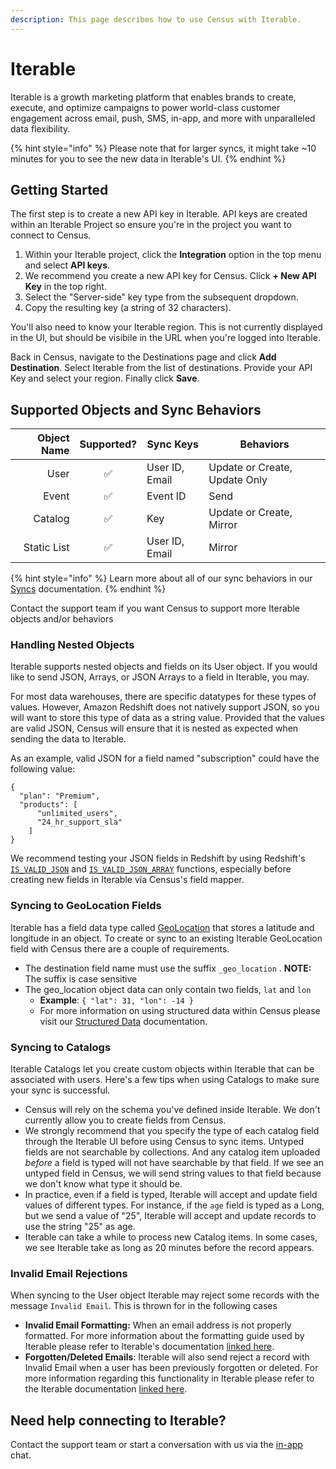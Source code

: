 ```yaml
---
description: This page describes how to use Census with Iterable.
---
```


# Iterable

Iterable is a growth marketing platform that enables brands to create, execute, and optimize campaigns to power world-class customer engagement across email, push, SMS, in-app, and more with unparalleled data flexibility.

{% hint style="info" %}
Please note that for larger syncs, it might take \~10 minutes for you to see the new data in Iterable's UI.
{% endhint %}

## Getting Started

The first step is to create a new API key in Iterable. API keys are created within an Iterable Project so ensure you're in the project you want to connect to Census.

1. Within your Iterable project, click the **Integration** option in the top menu and select **API keys**.
2. We recommend you create a new API key for Census. Click **+ New API Key** in the top right.
3. Select the "Server-side" key type from the subsequent dropdown.
4. Copy the resulting key (a string of 32 characters).

You'll also need to know your Iterable region. This is not currently displayed in the UI, but should be visibile in the URL when you're logged into Iterable.

Back in Census, navigate to the Destinations page and click **Add Destination**. Select Iterable from the list of destinations. Provide your API Key and select your region. Finally click **Save**.

## Supported Objects and Sync Behaviors <a href="#supported-objects-and-sync-behaviors" id="supported-objects-and-sync-behaviors"></a>

| **Object Name** | **Supported?** | **Sync Keys**  | **Behaviors**                 |
| --------------: | :------------: | -------------- | ----------------------------- |
|            User |        ✅       | User ID, Email | Update or Create, Update Only |
|           Event |        ✅       | Event ID       | Send                          |
|         Catalog |        ✅       | Key            | Update or Create, Mirror      |
|     Static List |        ✅       | User ID, Email | Mirror                        |

{% hint style="info" %}
Learn more about all of our sync behaviors in our [Syncs](../syncs/overview.md) documentation.
{% endhint %}

Contact the support team if you want Census to support more Iterable objects and/or behaviors

### Handling Nested Objects

Iterable supports nested objects and fields on its User object. If you would like to send JSON, Arrays, or JSON Arrays to a field in Iterable, you may.

For most data warehouses, there are specific datatypes for these types of values. However, Amazon Redshift does not natively support JSON, so you will want to store this type of data as a string value. Provided that the values are valid JSON, Census will ensure that it is nested as expected when sending the data to Iterable.

As an example, valid JSON for a field named "subscription" could have the following value:

```
{
  "plan": "Premium",
  "products": [
      "unlimited_users",
      "24_hr_support_sla"
    ]
}
```

We recommend testing your JSON fields in Redshift by using Redshift's [`IS_VALID_JSON`](https://docs.amazonaws.cn/en_us/redshift/latest/dg/IS_VALID_JSON.html) and [`IS_VALID_JSON_ARRAY`](https://docs.amazonaws.cn/en_us/redshift/latest/dg/IS_VALID_JSON_ARRAY.html) functions, especially before creating new fields in Iterable via Census's field mapper.

### Syncing to GeoLocation Fields

Iterable has a field data type called [GeoLocation](https://support.iterable.com/hc/en-us/articles/208183076-Field-Data-Types#geo-location) that stores a latitude and longitude in an object. To create or sync to an existing Iterable GeoLocation field with Census there are a couple of requirements.

* The destination field name must use the suffix `_geo_location` . **NOTE:** The suffix is case sensitive
* The geo\_location object data can only contain two fields, `lat` and `lon`
  * **Example**: `{ "lat": 31, "lon": -14 }`
  * For more information on using structured data within Census please visit our [Structured Data](https://docs.getcensus.com/basics/defining-source-data/structured-data) documentation.

### Syncing to Catalogs

Iterable Catalogs let you create custom objects within Iterable that can be associated with users. Here's a few tips when using Catalogs to make sure your sync is successful.

* Census will rely on the schema you've defined inside Iterable. We don't currently allow you to create fields from Census.
* We strongly recommend that you specify the type of each catalog field through the Iterable UI before using Census to sync items. Untyped fields are not searchable by collections. And any catalog item uploaded _before_ a field is typed will not have searchable by that field. If we see an untyped field in Census, we will send string values to that field because we don't know what type it should be.
* In practice, even if a field is typed, Iterable will accept and update field values of different types. For instance, if the `age` field is typed as a Long, but we send a value of "25", Iterable will accept and update records to use the string "25" as age.
* Iterable can take a while to process new Catalog items. In some cases, we see Iterable take as long as 20 minutes before the record appears.

### **Invalid Email Rejections**

When syncing to the User object Iterable may reject some records with the message `Invalid Email`. This is thrown for in the following cases

* **Invalid Email Formatting:** When an email address is not properly formatted. For more information about the formatting guide used by Iterable please refer to Iterable's documentation [linked here](https://support.iterable.com/hc/en-us/articles/209082806-Email-Validation-in-Iterable).
* **Forgotten/Deleted Emails**: Iterable will also send reject a record with Invalid Email when a user has been previously forgotten or deleted. For more information regarding this functionality in Iterable please refer to the Iterable documentation [linked here](https://support.iterable.com/hc/en-us/articles/360029174171-Responding-to-GDPR-Requests-#right-to-be-forgotten-requests).

## Need help connecting to Iterable?

Contact the support team or start a conversation with us via the [in-app](https://app.getcensus.com) chat.
